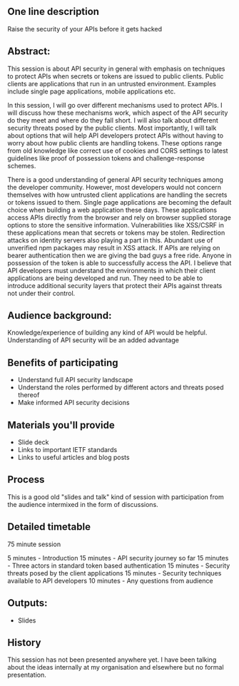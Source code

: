 
## One line description

Raise the security of your APIs before it gets hacked

## Abstract:

This session is about API security in general with emphasis on techniques to protect APIs when secrets or tokens are issued to public clients. Public clients are applications that run in an untrusted environment. Examples include single page applications, mobile applications etc. 

In this session, I will go over different mechanisms used to protect APIs. I will discuss how these mechanisms work, which aspect of the API security do they meet and where do they fall short. I will also talk about different security threats posed by the public clients. Most importantly, I will talk about options that will help API developers protect APIs without having to worry about how public clients are handling tokens. These options range from old knowledge like correct use of cookies and CORS settings to latest guidelines like proof of possession tokens and challenge-response schemes.

There is a good understanding of general API security techniques among the developer community. However, most developers would not concern themselves with how untrusted client applications are handling the secrets or tokens issued to them. Single page applications are becoming the default choice when building a web application these days. These applications access APIs directly from the browser and rely on browser supplied storage options to store the sensitive information.  Vulnerabilities like XSS/CSRF in these applications mean that secrets or tokens may be stolen. Redirection attacks on identity servers also playing a part in this. Abundant use of unverified npm packages may result in XSS attack. If APIs are relying on bearer authentication then we are giving the bad guys a free ride. Anyone in possession of the token is able to successfully access the API. I believe that API developers must understand the environments in which their client applications are being developed and run. They need to be able to introduce additional security layers that protect their APIs against threats not under their control. 

## Audience background:

Knowledge/experience of building any kind of API would be helpful. Understanding of API security will be an added advantage

## Benefits of participating

 - Understand full API security landscape
 - Understand the roles performed by different actors and threats posed thereof
 - Make informed API security decisions

## Materials you'll provide

 - Slide deck
 - Links to important IETF standards
 - Links to useful articles and blog posts

## Process

This is a good old "slides and talk" kind of session with participation from the audience intermixed in the form of discussions. 

## Detailed timetable

75 minute session

5 minutes - Introduction
15 minutes - API security journey so far
15 minutes - Three actors in standard token based authentication
15 minutes - Security threats posed by the client applications
15 minutes - Security techniques available to API developers 
10 minutes - Any questions from audience

## Outputs:

 - Slides 

## History 

This session has not been presented anywhere yet. I have been talking about the ideas internally at my organisation and elsewhere but no formal presentation.